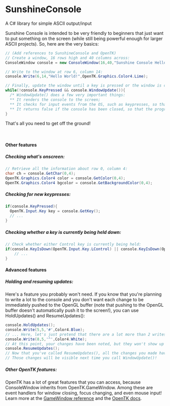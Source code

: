 # SunshineConsole
A C# library for simple ASCII output/input

Sunshine Console is intended to be very friendly to beginners that just want to put something on the screen (while still being powerful enough for larger ASCII projects). So, here are the very basics:
```c#
// (Add references to SunshineConsole and OpenTK)
// Create a window, 16 rows high and 40 columns across:
ConsoleWindow console = new ConsoleWindow(16,40,"Sunshine Console Hello World");

// Write to the window at row 6, column 14:
console.Write(6,14,"Hello World!",OpenTK.Graphics.Color4.Lime);

// Finally, update the window until a key is pressed or the window is closed:
while(!console.KeyPressed && console.WindowUpdate()){
  /* WindowUpdate() does a few very important things:
  ** It renders the console to the screen;
  ** It checks for input events from the OS, such as keypresses, so that they can reach the program;
  ** It returns false if the console has been closed, so that the program can be properly ended. */
}
```

That's all you need to get off the ground!

&nbsp;

#### Other features

##### Checking what's onscreen:
```c#
// Retrieve all the information about row 0, column 4:
char ch = console.GetChar(0,4);
OpenTK.Graphics.Color4 color = console.GetColor(0,4);
OpenTK.Graphics.Color4 bgcolor = console.GetBackgroundColor(0,4);
```

##### Checking for new keypresses:
```c#
if(console.KeyPressed){
  OpenTK.Input.Key key = console.GetKey();
  // ...
}
```
##### Checking whether a key is currently being held down:
```c#
// Check whether either Control key is currently being held:
if(console.KeyIsDown(OpenTK.Input.Key.LControl) || console.KeyIsDown(OpenTK.Input.Key.RControl)){
	// ...
}
```

#### Advanced features
##### Holding and resuming updates:
Here's a feature you probably won't need. If you know that you're planning to write a lot to the console and you don't want each change to be immediately pushed to the OpenGL buffer (note that pushing to the OpenGL buffer doesn't automatically push it to the screen!), you can use HoldUpdates() and ResumeUpdates():
```c#
console.HoldUpdates();
console.Write(5,5,'#',Color4.Blue);
// ... Here, let's just pretend that there are a lot more than 2 writes.
console.Write(8,5,'^',Color4.White);
// At this point, your changes have been noted, but they won't show up on the screen yet!
console.ResumeUpdates();
// Now that you've called ResumeUpdates(), all the changes you made have been sent to the OpenGL buffer.
// Those changes will be visible next time you call WindowUpdate()!
```

##### Other OpenTK features:
OpenTK has a lot of great features that you can access, because ConsoleWindow inherits from OpenTK.GameWindow. Among these are event handlers for window closing, focus changing, and even mouse input! Learn more at the [GameWindow reference](http://www.opentk.com/files/doc/class_open_t_k_1_1_game_window.html) and the [OpenTK docs](http://www.opentk.com/doc).
